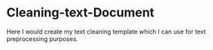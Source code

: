 # Cleaning-text-Document

Here I would create my text cleaning template  which I can use for text preprocessing purposes.
